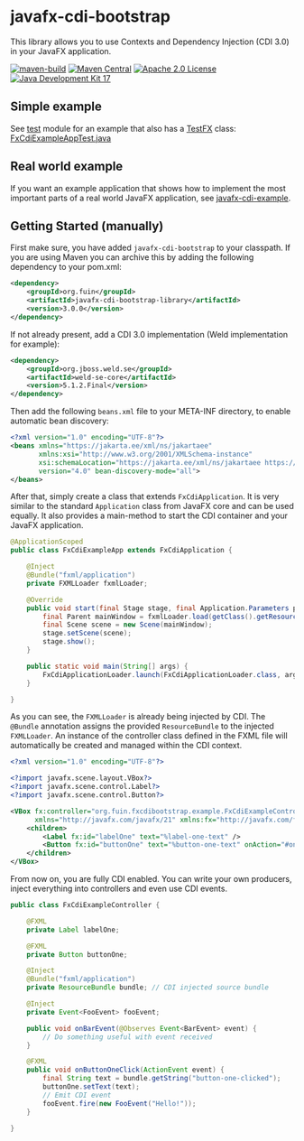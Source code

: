 # javafx-cdi-bootstrap
This library allows you to use Contexts and Dependency Injection (CDI 3.0) in your JavaFX application.

[![maven-build](https://github.com/fuinorg/javafx-cdi-bootstrap/actions/workflows/maven.yml/badge.svg)](https://github.com/fuinorg/javafx-cdi-bootstrap/actions/workflows/maven.yml)
[![Maven Central](https://maven-badges.herokuapp.com/maven-central/org.fuin/javafx-cdi-bootstrap/badge.svg)](https://maven-badges.herokuapp.com/maven-central/org.fuin/javafx-cdi-bootstrap/)
[![Apache 2.0 License](http://img.shields.io/badge/license-Apache%202.0-blue.svg)](https://www.apache.org/licenses/LICENSE-2.0)
[![Java Development Kit 17](https://img.shields.io/badge/JDK-17-green.svg)](https://openjdk.java.net/projects/jdk/17/)

## Simple example
See [test](test) module for an example that also has a [TestFX](https://github.com/TestFX/TestFX) class: [FxCdiExampleAppTest.java](test/src/test/java/org/fuin/fxcdibootstrap/FxCdiExampleAppTest.java)

## Real world example
If you want an example application that shows how to implement the most important parts of a real world JavaFX application,
see [javafx-cdi-example](https://github.com/fuinorg/javafx-cdi-example).

## Getting Started (manually)

First make sure, you have added `javafx-cdi-bootstrap` to your classpath. 
If you are using Maven you can archive this by adding the following dependency to your pom.xml:

```xml
<dependency>
    <groupId>org.fuin</groupId>
    <artifactId>javafx-cdi-bootstrap-library</artifactId>
    <version>3.0.0</version>
</dependency>
```

If not already present, add a CDI 3.0 implementation (Weld implementation for example):

```xml
<dependency>
    <groupId>org.jboss.weld.se</groupId>
    <artifactId>weld-se-core</artifactId>
    <version>5.1.2.Final</version>
</dependency>
```

Then add the following `beans.xml` file to your META-INF directory, to enable automatic bean discovery:

```xml
<?xml version="1.0" encoding="UTF-8"?>
<beans xmlns="https://jakarta.ee/xml/ns/jakartaee"
       xmlns:xsi="http://www.w3.org/2001/XMLSchema-instance"
       xsi:schemaLocation="https://jakarta.ee/xml/ns/jakartaee https://jakarta.ee/xml/ns/jakartaee/beans_4_0.xsd"
       version="4.0" bean-discovery-mode="all">
</beans>
```

After that, simply create a class that extends `FxCdiApplication`. 
It is very similar to the standard `Application` class from JavaFX core and can be used equally. 
It also provides a main-method to start the CDI container and your JavaFX application.

```java
@ApplicationScoped
public class FxCdiExampleApp extends FxCdiApplication {

    @Inject
    @Bundle("fxml/application")
    private FXMLLoader fxmlLoader;

    @Override
    public void start(final Stage stage, final Application.Parameters parameters) throws Exception {
        final Parent mainWindow = fxmlLoader.load(getClass().getResourceAsStream("/fxml/application.fxml"));
        final Scene scene = new Scene(mainWindow);
        stage.setScene(scene);
        stage.show();
    }

    public static void main(String[] args) {
        FxCdiApplicationLoader.launch(FxCdiApplicationLoader.class, args);
    }

}
```

As you can see, the `FXMLLoader` is already being injected by CDI. 
The `@Bundle` annotation assigns the provided `ResourceBundle` to the injected `FXMLLoader`. 
An instance of the controller class defined in the FXML file will automatically be created and managed within the CDI context.

```xml
<?xml version="1.0" encoding="UTF-8"?>

<?import javafx.scene.layout.VBox?>
<?import javafx.scene.control.Label?>
<?import javafx.scene.control.Button?>

<VBox fx:controller="org.fuin.fxcdibootstrap.example.FxCdiExampleController" 
      xmlns="http://javafx.com/javafx/21" xmlns:fx="http://javafx.com/fxml/1">
    <children>
        <Label fx:id="labelOne" text="%label-one-text" />
        <Button fx:id="buttonOne" text="%button-one-text" onAction="#onButtonOneClick" />
    </children>
</VBox>
```

From now on, you are fully CDI enabled. You can write your own producers, inject everything into controllers and even use CDI events.

```java
public class FxCdiExampleController {

    @FXML
    private Label labelOne;

    @FXML
    private Button buttonOne;

    @Inject
    @Bundle("fxml/application")
    private ResourceBundle bundle; // CDI injected source bundle

    @Inject
    private Event<FooEvent> fooEvent;

    public void onBarEvent(@Observes Event<BarEvent> event) {
        // Do something useful with event received
    }

    @FXML
    public void onButtonOneClick(ActionEvent event) {
        final String text = bundle.getString("button-one-clicked");
        buttonOne.setText(text);
        // Emit CDI event
        fooEvent.fire(new FooEvent("Hello!"));
    }

}
```

